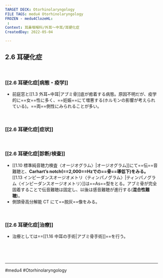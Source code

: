 ```yaml
---
TARGET DECK: Otorhinolaryngology
FILE TAGS: medu4 Otorhinolaryngology
FROZEN - medu4ClozeHL:
 : 
Context: 耳鼻咽喉科/外耳〜中耳/耳硬化症
CreatedDay: 2022-05-04

---
```


## 2.6 耳硬化症

<br>

### [[2.6 耳硬化症|病態・疫学]]
 * 前庭窓と[[1.3 外耳~中耳|アブミ骨]]底が癒着する病態。原因不明だが、疫学的に==女==性に多く、==妊娠==にて増悪する(ホルモンの影響が考えられている)。==両==側性にみられることが多い。
<!--ID: 1651896784118-->



<br>

### [[2.6 耳硬化症|症状]]


<br>

### [[2.6 耳硬化症|診断/検査]]
* [[1.10 標準純音聴力検査〈オージオグラム〉|オージオグラム]]にて==伝==音難聴と、**Carhart’s notch(==2,000==Hzでの==骨==導低下)をみる。**[[1.13 インピーダンスオージオメトリ〈ティンパノグラム〉|ティンパノグラム〈インピーダンスオージオメトリ〉]]は==As==型をとる。アブミ骨が完全固着することで伝音難聴は固定し、以後は感音難聴が進行する(**混合性難聴**)。
* 側頭骨高分解能 CT にて==脱灰==像をみる。
<!--ID: 1651896784126-->





<br>

### [[2.6 耳硬化症|治療]]
* 治療としては==[[1.16 中耳の手術|アブミ骨手術]]==を行う。
 
<!--ID: 1651896784135-->




<br><br><br>

---
#medu4 #Otorhinolaryngology 